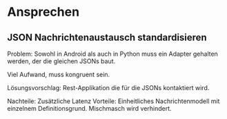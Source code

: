 # Ansprechen

## JSON Nachrichtenaustausch standardisieren
Problem: Sowohl in Android als auch in Python muss ein Adapter gehalten werden, der die gleichen JSONs baut.

Viel Aufwand, muss kongruent sein.

Lösungsvorschlag: Rest-Applikation die für die JSONs kontaktiert wird.

Nachteile: Zusätzliche Latenz
Vorteile: Einheitliches Nachrichtenmodell mit einzelnem Definitionsgrund. Mischmasch wird verhindert.